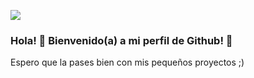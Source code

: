 ![](https://github.com/DarkNuke090/DarkNuke090/blob/main/liquida.gif)
### Hola! 👋 Bienvenido(a) a mi perfil de Github! 🎉 
 Espero que la pases bien con mis pequeños proyectos ;)
<!--
**DarkNuke090/DarkNuke090** is a ✨ _special_ ✨ repository because its `README.md` (this file) appears on your GitHub profile.

Here are some ideas to get you started:

- 🔭 I’m currently working on ...
- 🌱 I’m currently learning ...
- 👯 I’m looking to collaborate on ...
- 🤔 I’m looking for help with ...
- 💬 Ask me about ...
- 📫 How to reach me: ...
- 😄 Pronouns: ...
- ⚡ Fun fact: ...
-->
